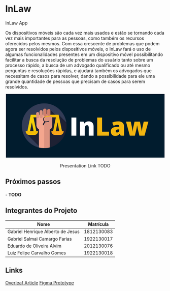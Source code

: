 # InLaw
InLaw App

<p>
   Os dispositivos móveis são cada vez mais usados e estão se tornando cada vez mais importantes para as pessoas, como também os recursos oferecidos pelos mesmos. Com essa crescente de problemas que podem agora ser resolvidos pelos dispositivos móveis, o InLaw fará o uso de algumas funcionalidades presentes em um dispositivo móvel possibilitando facilitar a busca da resolução de problemas do usuário tanto sobre um processo rápido, a busca de um advogado qualificado ou até mesmo perguntas e resoluções rápidas, e ajudará também os advogados que necessitam de casos para resolver, dando a possibilidade para ele uma grande quantidade de pessoas que precisam de casos para serem resolvidos.
<p>
  
  <p align="center">
    <img src="https://github.com/Salmaii/InLaw/blob/master/mobile/lib/assets/images/namedLogo.png" alt="InLaw Logo" />
  </p>

  
  <p align="center">
    Presentation Link TODO
  </p>


## Próximos passos

<h4><b>
- TODO
  </b></h4>


## Integrantes do Projeto

| Nome                              | Matrícula  |
| --------------------------------- | ---------- |
| Gabriel Henrique Alberto de Jesus | 1812130083 |
| Gabriel Salmai Camargo Farias     | 1922130017 |
| Eduardo de Oliveira Alvim         | 2012130076 |
| Luiz Felipe Carvalho Gomes        | 1922130018 |


## Links
   [Overleaf Article](https://www.overleaf.com/read/vcmhmpvpybbd)
   [Figma Prototype](https://www.figma.com/file/rRFMT7DJIV8f3kF79618F8/In-Law?node-id=0%3A1)
